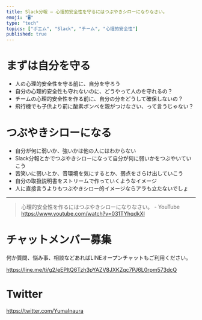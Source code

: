 ```yaml
---
title: Slack分報 – 心理的安全性を守るにはつぶやきシローになりなさい。
emoji: "🖥"
type: "tech"
topics: ["ポエム", "Slack", "チーム", "心理的安全性"]
published: true
---
```


# まずは自分を守る

- 人の心理的安全性を守る前に、自分を守ろう
- 自分の心理的安全性も守れないのに、どうやって人のを守れるの？
- チームの心理的安全性を作る前に、自分の分をどうして確保しないの？
- 飛行機でも子供より前に酸素ボンベを親がつけなさい、って言うじゃない？

# つぶやきシローになる

- 自分が何に弱いか、強いかは他の人にはわからない
- Slack分報とかでつぶやきシローになって自分が何に弱いかをつぶやいていこう
- 苦笑いに弱いとか、音環境を気にするとか、弱点をさらけ出していこう
- 自分の取扱説明書をストリームで作っていくようなイメージ
- 人に直接言うよりもつぶやきシロー的イメージならアラも立たないでしょ

---

>心理的安全性を作るにはつぶやきシローになりなさい。 - YouTube
>https://www.youtube.com/watch?v=031TYhqdkXI 









<!-- Update From Qiita API -->

# チャットメンバー募集


何か質問、悩み事、相談などあればLINEオープンチャットもご利用ください。

https://line.me/ti/g2/eEPltQ6Tzh3pYAZV8JXKZqc7PJ6L0rpm573dcQ





# Twitter


https://twitter.com/YumaInaura


<!-- Update From Qiita API -->


